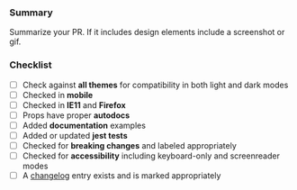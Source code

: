 ### Summary

Summarize your PR. If it includes design elements include a screenshot or gif.

### Checklist

- [ ] Check against **all themes** for compatibility in both light and dark modes
- [ ] Checked in **mobile**
- [ ] Checked in **IE11** and **Firefox**
- [ ] Props have proper **autodocs**
- [ ] Added **documentation** examples
- [ ] Added or updated **jest tests**
- [ ] Checked for **breaking changes** and labeled appropriately
- [ ] Checked for **accessibility** including keyboard-only and screenreader modes
- [ ] A [changelog](https://github.com/elastic/eui/blob/master/CONTRIBUTING.md#changelog) entry exists and is marked appropriately
